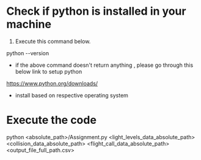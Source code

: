 # Check if python is installed in your machine 

1. Execute this command below. 

python --version 

- if the above command doesn't return anything , please go through this below link to setup python 

https://www.python.org/downloads/

- install based on respective operating system

# Execute the code 

python <absolute_path>/Assignment.py <light_levels_data_absolute_path> <collision_data_absolute_path> <flight_call_data_absolute_path> <output_file_full_path.csv>
